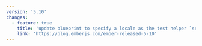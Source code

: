 ```yaml
---
version: '5.10'
changes:
  - feature: true
    title: 'update blueprint to specify a locale as the test helper `setupIntl()` in `ember-intl@v7` requires end-developers to specify a locale.'
    link: 'https://blog.emberjs.com/ember-released-5-10'
---
```

